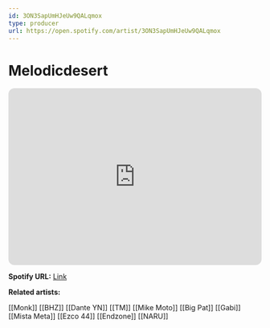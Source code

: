 ```yaml
---
id: 3ON3SapUmHJeUw9QALqmox
type: producer
url: https://open.spotify.com/artist/3ON3SapUmHJeUw9QALqmox
---
```

# Melodicdesert

<iframe style="border-radius:12px" src="https://open.spotify.com/embed/artist/3ON3SapUmHJeUw9QALqmox" width="100%" height="352" frameBorder="0" allowfullscreen="" allow="autoplay; clipboard-write; encrypted-media; fullscreen; picture-in-picture" loading="lazy"></iframe>

**Spotify URL:** [Link](https://open.spotify.com/artist/3ON3SapUmHJeUw9QALqmox)

**Related artists:**

[[Monk]]
[[BHZ]]
[[Dante YN]]
[[TM]]
[[Mike Moto]]
[[Big Pat]]
[[Gabi]]
[[Mista Meta]]
[[Ezco 44]]
[[Endzone]]
[[NARU]]
